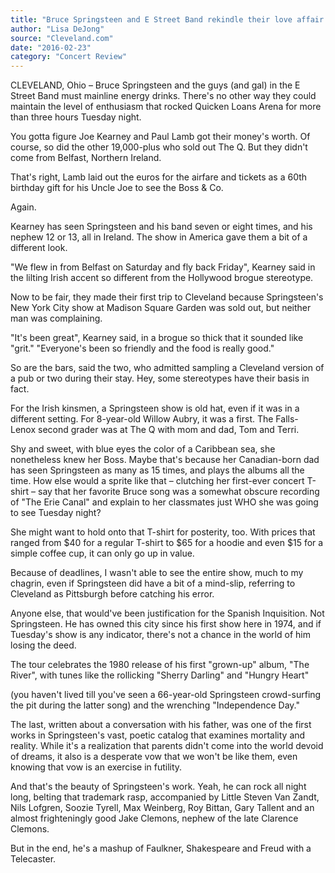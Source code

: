 ```yaml
---
title: "Bruce Springsteen and E Street Band rekindle their love affair with Cleveland"
author: "Lisa DeJong"
source: "Cleveland.com"
date: "2016-02-23"
category: "Concert Review"
---
```


CLEVELAND, Ohio – Bruce Springsteen and the guys (and gal) in the E Street Band must mainline energy drinks. There's no other way they could maintain the level of enthusiasm that rocked Quicken Loans Arena for more than three hours Tuesday night.

You gotta figure Joe Kearney and Paul Lamb got their money's worth. Of course, so did the other 19,000-plus who sold out The Q. But they didn't come from Belfast, Northern Ireland.

That's right, Lamb laid out the euros for the airfare and tickets as a 60th birthday gift for his Uncle Joe to see the Boss & Co.

Again.

Kearney has seen Springsteen and his band seven or eight times, and his nephew 12 or 13, all in Ireland. The show in America gave them a bit of a different look.

"We flew in from Belfast on Saturday and fly back Friday", Kearney said in the lilting Irish accent so different from the Hollywood brogue stereotype.

Now to be fair, they made their first trip to Cleveland because Springsteen's New York City show at Madison Square Garden was sold out, but neither man was complaining.

"It's been great", Kearney said, in a brogue so thick that it sounded like "grit." "Everyone's been so friendly and the food is really good."

So are the bars, said the two, who admitted sampling a Cleveland version of a pub or two during their stay. Hey, some stereotypes have their basis in fact.

For the Irish kinsmen, a Springsteen show is old hat, even if it was in a different setting. For 8-year-old Willow Aubry, it was a first. The Falls- Lenox second grader was at The Q with mom and dad, Tom and Terri.

Shy and sweet, with blue eyes the color of a Caribbean sea, she nonetheless knew her Boss. Maybe that's because her Canadian-born dad has seen Springsteen as many as 15 times, and plays the albums all the time. How else would a sprite like that – clutching her first-ever concert T-shirt – say that her favorite Bruce song was a somewhat obscure recording of "The Erie Canal" and explain to her classmates just WHO she was going to see Tuesday night?

She might want to hold onto that T-shirt for posterity, too. With prices that ranged from $40 for a regular T-shirt to $65 for a hoodie and even $15 for a simple coffee cup, it can only go up in value.

Because of deadlines, I wasn't able to see the entire show, much to my chagrin, even if Springsteen did have a bit of a mind-slip, referring to Cleveland as Pittsburgh before catching his error.

Anyone else, that would've been justification for the Spanish Inquisition. Not Springsteen. He has owned this city since his first show here in 1974, and if Tuesday's show is any indicator, there's not a chance in the world of him losing the deed.

The tour celebrates the 1980 release of his first "grown-up" album, "The River", with tunes like the rollicking "Sherry Darling" and "Hungry Heart"

(you haven't lived till you've seen a 66-year-old Springsteen crowd-surfing the pit during the latter song) and the wrenching "Independence Day."

The last, written about a conversation with his father, was one of the first works in Springsteen's vast, poetic catalog that examines mortality and reality. While it's a realization that parents didn't come into the world devoid of dreams, it also is a desperate vow that we won't be like them, even knowing that vow is an exercise in futility.

And that's the beauty of Springsteen's work. Yeah, he can rock all night long, belting that trademark rasp, accompanied by Little Steven Van Zandt, Nils Lofgren, Soozie Tyrell, Max Weinberg, Roy Bittan, Gary Tallent and an almost frighteningly good Jake Clemons, nephew of the late Clarence Clemons.

But in the end, he's a mashup of Faulkner, Shakespeare and Freud with a Telecaster.
